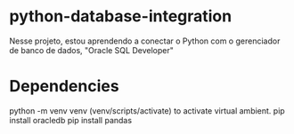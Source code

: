 # python-database-integration
Nesse projeto, estou aprendendo a conectar o Python com o gerenciador de banco de dados, "Oracle SQL Developer"

# Dependencies
python -m venv venv (venv/scripts/activate) to activate virtual ambient.
pip install oracledb
pip install pandas